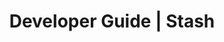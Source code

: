 ---
title: Developer Guide | Stash
description: Stash Developer Guide
menu:
  product_stash_0.8.3:
    identifier: developer-guide
    name: Developer Guide
    parent: setup
    weight: 40
menu_name: product_stash_0.8.3
---